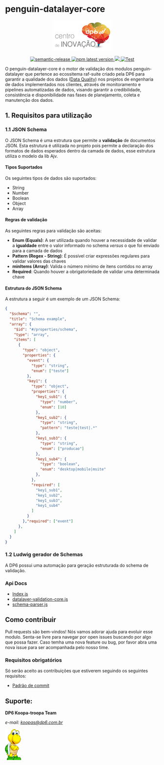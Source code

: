 # penguin-datalayer-core

<div align="center">
<img src="https://raw.githubusercontent.com/DP6/templates-centro-de-inovacoes/main/public/images/centro_de_inovacao_dp6.png" height="100px" />

</div>
<p align="center">
  <a href="#badge">
    <img alt="semantic-release" src="https://img.shields.io/badge/%20%20%F0%9F%93%A6%F0%9F%9A%80-semantic--release-e10079.svg">
  </a>
  <a href="https://www.npmjs.com/package/@dp6/penguin-datalayer-core">
    <img alt="npm latest version" src="https://img.shields.io/npm/v/@dp6/penguin-datalayer-core/latest.svg">
  </a>
  <a href="https://codecov.io/gh/dp6/penguin-datalayer-core">
    <img src="https://codecov.io/gh/dp6/penguin-datalayer-core/branch/master/graph/badge.svg?token=5A41M182AJ"/>
  </a>
  <a href="#badge">
    <img alt="Test" src="https://github.com/dp6/penguin-datalayer-core/actions/workflows/test.yml/badge.svg">
  </a>
</p>

O penguin-datalayer-core é o motor de validação dos modulos penguin-datalayer que pertence ao ecossitema raf-suite criado pela DP6 para garantir a qualidade dos dados ([Data Quality](https://en.wikipedia.org/wiki/Data_quality)) nos projetos de engenharia de dados implementados nos clientes, através de monitoramento e pipelines automatizadas de dados, visando garantir a credibilidade, consistência e disponibilidade nas fases de planejamento, coleta e manutenção dos dados.

## 1. Requisitos para utilização

### 1.1 JSON Schema

O JSON Schema é uma estrutura que permite a **validação** de documentos JSON. Esta estrutura é utilizada no projeto pois permite a declaração dos formatos de dados esperados dentro da camada de dados, esse estrutura utiliza o modelo da lib Ajv.

#### Tipos Suportados

Os seguintes tipos de dados são suportados:

- String
- Number
- Boolean
- Object
- Array

#### Regras de validação

As seguintes regras para validação são aceitas:

- **Enum (Equals)**: A ser utilizada quando houver a necessidade de validar a **igualdade** entre o valor informado no schema *versus* o que foi enviado para a camada de dados
- **Pattern (Regex - String)**: É possível criar expressões regulares para validar valores das chaves 
- **minItems (Array)**: Valida o número mínimo de itens contidos no array
- **Required**: Quando houver a obrigatoriedade de validar uma determinada chave


#### Estrutura do JSON Schema

A estrutura a seguir é um exemplo de um JSON Schema:

```json
{
  "$schema": "",
  "title": "Schema example",
  "array": {
    "$id": "#/properties/schema",
    "type": "array",
    "items": [
      {
        "type": "object",
        "properties": {
          "event": {
            "type": "string",
            "enum": ["teste"]
          },
          "key1": {
            "type": "object",
            "properties": {
              "key1_sub1": {
                "type": "number",
                "enum": [10]
              },
              "key1_sub2": {
                "type": "string",
                "pattern": "teste|test|.*"
              },
              "key1_sub3": {
                "type": "string",
                "enum": ["producao"]
              },
              "key1_sub4": {
                "type": "boolean",
                "enum": "desktop|mobile|msite"
              },
            },
            "required": [
              "key1_sub1",
              "key1_sub2",
              "key1_sub3",
              "key1_sub4"
            ]
          }
        },"required": ["event"]
      },
    ]
  }
}

```

### 1.2 Ludwig gerador de Schemas

A DP6 possui uma automação para geração estruturada do schema de validação.

### Api Docs

- [Index.js](https://github.com/dp6/penguin-datalayer-core/blob/master/docs/index.md)
- [datalayer-validation-core.js](https://github.com/dp6/penguin-datalayer-core/blob/master/docs/atalayer-validation-core.md)
- [schema-parser.js](https://github.com/dp6/penguin-datalayer-core/blob/master/docs/atalayer-validation-core.md)

## Como contribuir

Pull requests são bem-vindos! Nós vamos adorar ajuda para evoluir esse modulo. Senta-se livre para navegar por open issues buscando por algo que possa fazer. Caso temha uma nova feature ou bug, por favor abra uma nova issue para ser acompanhada pelo nosso time.

### Requisitos obrigatórios

Só serão aceito as contribuições que estiverem seguindo os seguintes requisitos:

- [Padrão de commit](https://www.conventionalcommits.org/en/v1.0.0/)

## Suporte:

**DP6 Koopa-troopa Team**

_e-mail: <koopas@dp6.com.br>_

<img src="https://raw.githubusercontent.com/DP6/templates-centro-de-inovacoes/main/public/images/koopa.png" height="100" />
